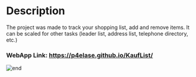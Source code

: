 # Description

The project was made to track your shopping list, add and remove items. It can be scaled for other tasks (leader list, address list, telephone directory, etc.)

### WebApp Link: https://p4elase.github.io/KaufList/

![end](https://github.com/P4elase/KaufList/assets/164899551/deec061c-6d71-4378-ae96-a0267b656398)
